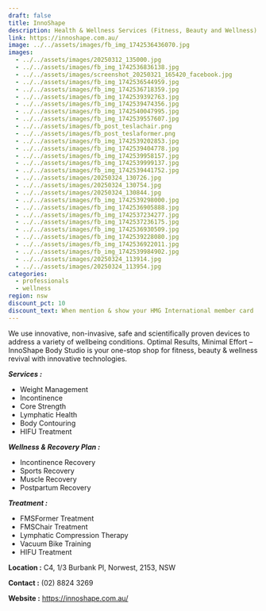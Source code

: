 ```yaml
---
draft: false
title: InnoShape
description: Health & Wellness Services (Fitness, Beauty and Wellness)
link: https://innoshape.com.au/
image: ../../assets/images/fb_img_1742536436070.jpg
images:
  - ../../assets/images/20250312_135000.jpg
  - ../../assets/images/fb_img_1742536836138.jpg
  - ../../assets/images/screenshot_20250321_165420_facebook.jpg
  - ../../assets/images/fb_img_1742536544959.jpg
  - ../../assets/images/fb_img_1742536718359.jpg
  - ../../assets/images/fb_img_1742539392763.jpg
  - ../../assets/images/fb_img_1742539474356.jpg
  - ../../assets/images/fb_img_1742540047995.jpg
  - ../../assets/images/fb_img_1742539557607.jpg
  - ../../assets/images/fb_post_teslachair.png
  - ../../assets/images/fb_post_teslaformer.png
  - ../../assets/images/fb_img_1742539202853.jpg
  - ../../assets/images/fb_img_1742539404778.jpg
  - ../../assets/images/fb_img_1742539958157.jpg
  - ../../assets/images/fb_img_1742539999137.jpg
  - ../../assets/images/fb_img_1742539441752.jpg
  - ../../assets/images/20250324_130726.jpg
  - ../../assets/images/20250324_130754.jpg
  - ../../assets/images/20250324_130844.jpg
  - ../../assets/images/fb_img_1742539298000.jpg
  - ../../assets/images/fb_img_1742536905888.jpg
  - ../../assets/images/fb_img_1742537234277.jpg
  - ../../assets/images/fb_img_1742537236175.jpg
  - ../../assets/images/fb_img_1742536930509.jpg
  - ../../assets/images/fb_img_1742539228080.jpg
  - ../../assets/images/fb_img_1742536922011.jpg
  - ../../assets/images/fb_img_1742539984902.jpg
  - ../../assets/images/20250324_113914.jpg
  - ../../assets/images/20250324_113954.jpg
categories:
  - professionals
  - wellness
region: nsw
discount_pct: 10
discount_text: When mention & show your HMG International member card
---
```

We use innovative, non-invasive, safe and scientifically proven devices to address a variety of wellbeing conditions. Optimal Results, Minimal Effort – InnoShape Body Studio is your one-stop shop for fitness, beauty & wellness revival with innovative technologies.

***Services :***

* Weight Management
* Incontinence
* Core Strength
* Lymphatic Health
* Body Contouring
* HIFU Treatment

***Wellness & Recovery Plan :***

* Incontinence Recovery
* Sports Recovery
* Muscle Recovery
* Postpartum Recovery

***Treatment :***

* FMSFormer Treatment
* FMSChair Treatment
* Lymphatic Compression Therapy
* Vacuum Bike Training
* HIFU Treatment

**Location :** C4, 1/3 Burbank Pl, Norwest, 2153, NSW

**Contact :** (02) 8824 3269

**Website :** https://innoshape.com.au/
